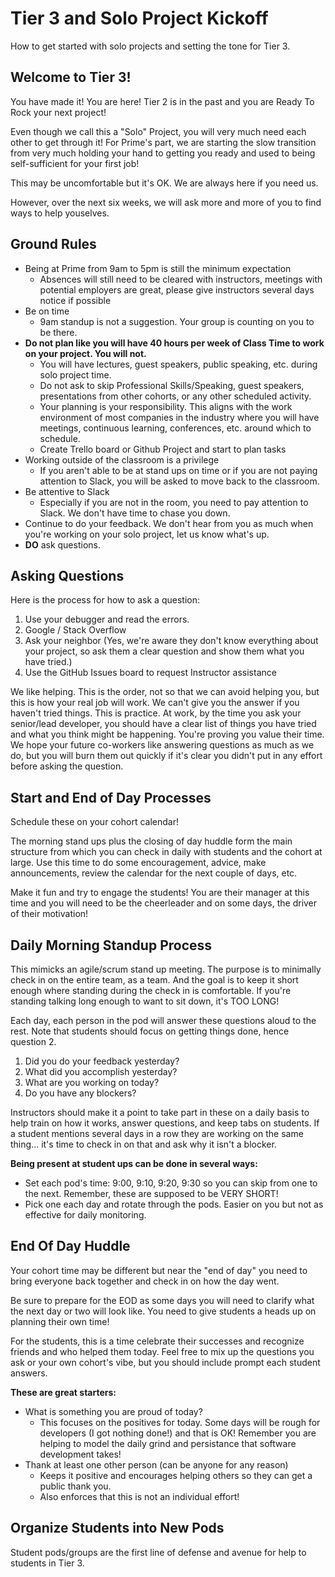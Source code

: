 # Tier 3 and Solo Project Kickoff

How to get started with solo projects and setting the tone for Tier 3.

## Welcome to Tier 3!

You have made it! You are here! Tier 2 is in the past and you are Ready To Rock your next project!

Even though we call this a "Solo" Project, you will very much need each other to get through it! For Prime's part, we are starting the slow transition from very much holding your hand to getting you ready and used to being self-sufficient for your first job!

This may be uncomfortable but it's OK. We are always here if you need us.

However, over the next six weeks, we will ask more and more of you to find ways to help youselves.

## Ground Rules

- Being at Prime from 9am to 5pm is still the minimum expectation
    - Absences will still need to be cleared with instructors, meetings with potential employers are great, please give instructors several days notice if possible
- Be on time
  - 9am standup is not a suggestion. Your group is counting on you to be there.
- **Do not plan like you will have 40 hours per week of Class Time to work on your project. You will not.**
    - You will have lectures, guest speakers, public speaking, etc. during solo project time.
    - Do not ask to skip Professional Skills/Speaking, guest speakers, presentations from other cohorts, or any other scheduled activity.
    - Your planning is your responsibility. This aligns with the work environment of most companies in the industry where you will have meetings, continuous learning, conferences, etc. around which to schedule.
    - Create Trello board or Github Project and start to plan tasks
- Working outside of the classroom is a privilege
    - If you aren't able to be at stand ups on time or if you are not paying attention to Slack, you will be asked to move back to the classroom.
- Be attentive to Slack
    - Especially if you are not in the room, you need to pay attention to Slack. We don't have time to chase you down.
- Continue to do your feedback. We don't hear from you as much when you're working on your solo project, let us know what's up.
- **DO** ask questions.


## Asking Questions

Here is the process for how to ask a question:

1. Use your debugger and read the errors.
1. Google / Stack Overflow
1. Ask your neighbor (Yes, we're aware they don't know everything about your project, so ask them a clear question and show them what you have tried.)
1. Use the GitHub Issues board to request Instructor assistance
  
We like helping. This is the order, not so that we can avoid helping you, but this is how your real job will work. We can't give you the answer if you haven't tried things. This is practice. At work, by the time you ask your senior/lead developer, you should have a clear list of things you have tried and what you think might be happening. You're proving you value their time. We hope your future co-workers like answering questions as much as we do, but you will burn them out quickly if it's clear you didn't put in any effort before asking the question.

## Start and End of Day Processes

Schedule these on your cohort calendar!

The morning stand ups plus the closing of day huddle form the main structure from which you can check in daily with students and the cohort at large. Use this time to do some encouragement, advice, make announcements, review the calendar for the next couple of days, etc. 

Make it fun and try to engage the students! You are their manager at this time and you will need to be the cheerleader and on some days, the driver of their motivation!

## Daily Morning Standup Process

This mimicks an agile/scrum stand up meeting. The purpose is to minimally check in on the entire team, as a team. And the goal is to keep it short enough where standing during the check in is comfortable. If you're standing talking long enough to want to sit down, it's TOO LONG!

Each day, each person in the pod will answer these questions aloud to the rest. Note that students should focus on getting things done, hence question 2.

1. Did you do your feedback yesterday?
2. What did you accomplish yesterday?
3. What are you working on today?
4. Do you have any blockers?

Instructors should make it a point to take part in these on a daily basis to help train on how it works, answer questions, and keep tabs on students. If a student mentions several days in a row they are working on the same thing... it's time to check in on that and ask why it isn't a blocker.

**Being present at student ups can be done in several ways:**

- Set each pod's time: 9:00, 9:10, 9:20, 9:30 so you can skip from one to the next. Remember, these are supposed to be VERY SHORT!
- Pick one each day and rotate through the pods. Easier on you but not as effective for daily monitoring.


## End Of Day Huddle

Your cohort time may be different but near the "end of day" you need to bring everyone back together and check in on how the day went. 

Be sure to prepare for the EOD as some days you will need to clarify what the next day or two will look like. You need to give students a heads up on planning their own time!

For the students, this is a time celebrate their successes and recognize friends and who helped them today. Feel free to mix up the questions you ask or your own cohort's vibe, but you should include prompt each student answers.

**These are great starters:**

- What is something you are proud of today?
    - This focuses on the positives for today. Some days will be rough for developers (I got nothing done!) and that is OK! Remember you are helping to model the daily grind and persistance that software development takes!
- Thank at least one other person (can be anyone for any reason)
    - Keeps it positive and encourages helping others so they can get a public thank you. 
    - Also enforces that this is not an individual effort!


## Organize Students into New Pods

Student pods/groups are the first line of defense and avenue for help to students in Tier 3.